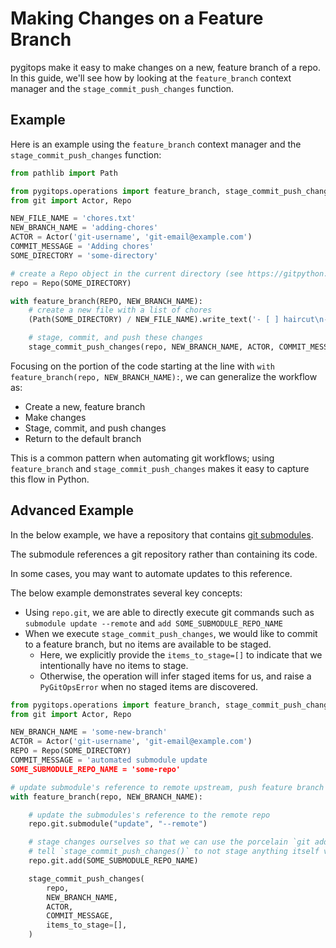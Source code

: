 # Making Changes on a Feature Branch

pygitops make it easy to make changes on a new, feature branch of a repo. In this guide, we'll see how by looking at the `feature_branch` context manager
and the `stage_commit_push_changes` function.

## Example

Here is an example using the `feature_branch` context manager and the `stage_commit_push_changes` function:

```python
from pathlib import Path

from pygitops.operations import feature_branch, stage_commit_push_changes
from git import Actor, Repo

NEW_FILE_NAME = 'chores.txt'
NEW_BRANCH_NAME = 'adding-chores'
ACTOR = Actor('git-username', 'git-email@example.com')
COMMIT_MESSAGE = 'Adding chores'
SOME_DIRECTORY = 'some-directory'

# create a Repo object in the current directory (see https://gitpython.readthedocs.io/en/stable/tutorial.html#meet-the-repo-type)
repo = Repo(SOME_DIRECTORY)

with feature_branch(REPO, NEW_BRANCH_NAME):
    # create a new file with a list of chores
    (Path(SOME_DIRECTORY) / NEW_FILE_NAME).write_text('- [ ] haircut\n- [ ] groceries\n- [ ] dishes')

    # stage, commit, and push these changes
    stage_commit_push_changes(repo, NEW_BRANCH_NAME, ACTOR, COMMIT_MESSAGE)
```

Focusing on the portion of the code starting at the line with `with feature_branch(repo, NEW_BRANCH_NAME):`,
we can generalize the workflow as:

- Create a new, feature branch
- Make changes
- Stage, commit, and push changes
- Return to the default branch

This is a common pattern when automating git workflows; using `feature_branch` and `stage_commit_push_changes` makes it easy to capture this flow in Python.

## Advanced Example

In the below example, we have a repository that contains [git submodules][git_submodules].

The submodule references a git repository rather than containing its code.

In some cases, you may want to automate updates to this reference.

The below example demonstrates several key concepts:

- Using `repo.git`, we are able to directly execute git commands such as `submodule update --remote` and `add SOME_SUBMODULE_REPO_NAME`
- When we execute `stage_commit_push_changes`, we would like to commit to a feature branch, but no items are available to be staged.
  - Here, we explicitly provide the `items_to_stage=[]` to indicate that we intentionally have no items to stage.
  - Otherwise, the operation will infer staged items for us, and raise a `PyGitOpsError` when no staged items are discovered.

```python
from pygitops.operations import feature_branch, stage_commit_push_changes
from git import Actor, Repo

NEW_BRANCH_NAME = 'some-new-branch'
ACTOR = Actor('git-username', 'git-email@example.com')
REPO = Repo(SOME_DIRECTORY)
COMMIT_MESSAGE = 'automated submodule update
SOME_SUBMODULE_REPO_NAME = 'some-repo'

# update submodule's reference to remote upstream, push feature branch with changes
with feature_branch(repo, NEW_BRANCH_NAME):

    # update the submodules's reference to the remote repo
    repo.git.submodule("update", "--remote")

    # stage changes ourselves so that we can use the porcelain `git add <file>` command
    # tell `stage_commit_push_changes()` to not stage anything itself via `items_to_stage=[]`
    repo.git.add(SOME_SUBMODULE_REPO_NAME)

    stage_commit_push_changes(
        repo,
        NEW_BRANCH_NAME,
        ACTOR,
        COMMIT_MESSAGE,
        items_to_stage=[],
    )
```

[git_submodules]: https://git-scm.com/book/en/v2/Git-Tools-Submodules
